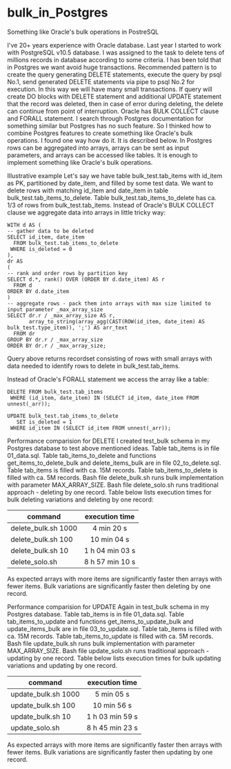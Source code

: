 # bulk_in_Postgres
Something like Oracle's bulk operations in PostreSQL

I've 20+ years experience with Oracle database. Last year I started to work with PostgreSQL v10.5 database. I was assigned to the task to delete tens of millions records in database according to some criteria. I has been told that in Postgres we want avoid huge transactions. Recommended pattern is to create the query generating DELETE statements, execute the query by psql No.1, send generated DELETE statements via pipe to psql No.2 for execution. In this way we will have many small transactions. If query will create DO blocks with DELETE statement and additional UPDATE statement that the record was deleted, then in case of error during deleting, the delete can continue from point of interruption.
Oracle has BULK COLLECT clause and FORALL statement. I search through Postgres documentation for something similar but Postgres has no such feature. So I thinked how to combine Postgres features to create something like Oracle's bulk operations. I found one way how do it. It is described below.
In Postgres rows can be aggregated into arrays, arrays can be sent as input parameters, and arrays can be accessed like tables. It is enough to implement something like Oracle's bulk operations.

Illustrative example
Let's say we have table bulk_test.tab_items with id_item as PK, partitioned by date_item, and filled by some test data. 
We want to delete rows with matching id_item and date_item in table bulk_test.tab_items_to_delete. Table bulk_test.tab_items_to_delete has ca. 1/3 of rows from bulk_test.tab_items.
Instead of Oracle's BULK COLLECT clause we aggregate data into arrays in little tricky way:

    WITH d AS (
    -- gather data to be deleted
    SELECT id_item, date_item
      FROM bulk_test.tab_items_to_delete
     WHERE is_deleted = 0
    ),
    dr AS 
    (
    -- rank and order rows by partition key
    SELECT d.*, rank() OVER (ORDER BY d.date_item) AS r
      FROM d
    ORDER BY d.date_item
    )
    -- aggregate rows - pack them into arrays with max size limited to input parameter _max_array_size
    SELECT dr.r / _max_array_size AS r,
           array_to_string(array_agg(CAST(ROW(id_item, date_item) AS bulk_test.type_item)), ';') AS arr_text
      FROM dr
    GROUP BY dr.r / _max_array_size
    ORDER BY dr.r / _max_array_size;

Query above returns recordset consisting of rows with small arrays with data needed to identify rows to delete in bulk_test.tab_items.


Instead of Oracle's FORALL statement we access the array like a table:

    DELETE FROM bulk_test.tab_items
     WHERE (id_item, date_item) IN (SELECT id_item, date_item FROM unnest(_arr));

    UPDATE bulk_test.tab_items_to_delete
       SET is_deleted = 1
     WHERE id_item IN (SELECT id_item FROM unnest(_arr));

Performance comparision for DELETE
I created test_bulk schema in my Postgres database to test above mentioned ideas. Table tab_items is in file 01_data.sql. Table tab_items_to_delete and functions get_items_to_delete_bulk and delete_items_bulk are in file 02_to_delete.sql. Table tab_items is filled with ca. 15M records. Table tab_items_to_delete is filled with ca. 5M records. 
Bash file delete_bulk.sh runs bulk implementation with parameter MAX_ARRAY_SIZE. Bash file delete_solo.sh runs traditional approach - deleting by one record.
Table below lists execution times for bulk deleting variations and deleting by one record:

|  command            |  execution time |
| ------------------- |:-------------:|
| delete_bulk.sh 1000 |      4 min 20 s |
| delete_bulk.sh 100  |     10 min 04 s |
| delete_bulk.sh 10   | 1 h 04 min 03 s |
| delete_solo.sh      | 8 h 57 min 10 s |

As expected arrays with more items are significantly faster then arrays with fewer items. 
Bulk variations are significantly faster then deleting by one record.

Performance comparision for UPDATE
Again in test_bulk schema in my Postgres database. Table tab_items is in file 01_data.sql. Table tab_items_to_update and functions get_items_to_update_bulk and update_items_bulk are in file 03_to_update.sql. Table tab_items is filled with ca. 15M records. Table tab_items_to_update is filled with ca. 5M records. 
Bash file update_bulk.sh runs bulk implementation with parameter MAX_ARRAY_SIZE. Bash file update_solo.sh runs traditional approach - updating by one record.
Table below lists execution times for bulk updating variations and updating by one record.

|  command            |  execution time|
| ------------------- |:-------------:|
| update_bulk.sh 1000 |      5 min 05 s|
| update_bulk.sh 100  |     10 min 56 s|
| update_bulk.sh 10   | 1 h 03 min 59 s|
| update_solo.sh      | 8 h 45 min 23 s|

As expected arrays with more items are significantly faster then arrays with fewer items. 
Bulk variations are significantly faster then updating by one record.
